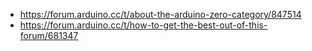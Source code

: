 - https://forum.arduino.cc/t/about-the-arduino-zero-category/847514
- https://forum.arduino.cc/t/how-to-get-the-best-out-of-this-forum/681347
